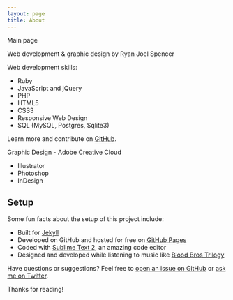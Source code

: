 ```yaml
---
layout: page
title: About
---
```


<p class="message">
Main page
</p>

Web development & graphic design by Ryan Joel Spencer 

Web development skills:

* Ruby
* JavaScript and jQuery
* PHP
* HTML5
* CSS3
* Responsive Web Design
* SQL (MySQL, Postgres, Sqlite3)

Learn more and contribute on [GitHub](https://github.com/rjspencer).

Graphic Design - Adobe Creative Cloud

* Illustrator
* Photoshop
* InDesign

## Setup

Some fun facts about the setup of this project include:

* Built for [Jekyll](http://jekyllrb.com)
* Developed on GitHub and hosted for free on [GitHub Pages](https://pages.github.com)
* Coded with [Sublime Text 2](http://sublimetext.com), an amazing code editor
* Designed and developed while listening to music like [Blood Bros Trilogy](https://soundcloud.com/maddecent/sets/blood-bros-series)

Have questions or suggestions? Feel free to [open an issue on GitHub](https://github.com/poole/issues/new) or [ask me on Twitter](https://twitter.com/mdo).

Thanks for reading!
